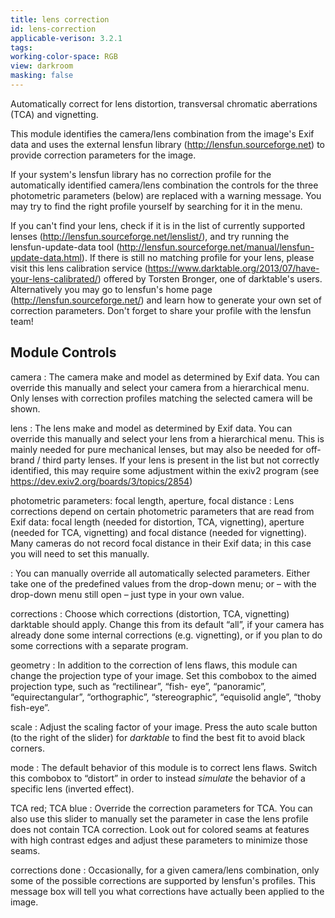 ```yaml
---
title: lens correction
id: lens-correction
applicable-verison: 3.2.1
tags: 
working-color-space: RGB
view: darkroom
masking: false
---
```


Automatically correct for lens distortion, transversal chromatic aberrations (TCA) and vignetting.

This module identifies the camera/lens combination from the image's Exif data and uses the external lensfun library (http://lensfun.sourceforge.net) to provide correction parameters for the image.

If your system's lensfun library has no correction profile for the automatically identified camera/lens combination the controls for the three photometric parameters (below) are replaced with a warning message. You may try to find the right profile yourself by searching for it in the menu. 

If you can't find your lens, check if it is in the list of currently supported lenses (http://lensfun.sourceforge.net/lenslist/), and try running the lensfun-update-data tool (http://lensfun.sourceforge.net/manual/lensfun-update-data.html). If there is still no matching profile for your lens, please visit this lens calibration service (https://www.darktable.org/2013/07/have-your-lens-calibrated/) offered by Torsten Bronger, one of darktable's users. Alternatively you may go to lensfun's home page (http://lensfun.sourceforge.net/) and learn how to generate your own set of correction parameters. Don't forget to share your profile with the lensfun team!

## Module Controls

camera
: The camera make and model as determined by Exif data. You can override this manually and select your camera from a hierarchical menu. Only lenses with correction profiles matching the selected camera will be shown.

lens
: The lens make and model as determined by Exif data. You can override this manually and select your lens from a hierarchical menu. This is mainly needed for pure mechanical lenses, but may also be needed for off-brand / third party lenses. If your lens is present in the list but not correctly identified, this may require some adjustment within the exiv2 program (see https://dev.exiv2.org/boards/3/topics/2854)

photometric parameters: focal length, aperture, focal distance
: Lens corrections depend on certain photometric parameters that are read from Exif data: focal length (needed for distortion, TCA, vignetting), aperture (needed for TCA, vignetting) and focal distance (needed for vignetting). Many cameras do not record focal distance in their Exif data; in this case you will need to set this manually.

: You can manually override all automatically selected parameters. Either take one of the predefined values from the drop-down menu; or – with the drop-down menu still open – just type in your own value.

corrections
: Choose which corrections (distortion, TCA, vignetting) darktable should apply. Change this from its default “all”, if your camera has already done some internal corrections (e.g. vignetting), or if you plan to do some corrections with a separate program.

geometry
: In addition to the correction of lens flaws, this module can change the projection type of your image. Set this combobox to the aimed projection type, such as “rectilinear”, “fish- eye”, “panoramic”, “equirectangular”, “orthographic”, “stereographic”, “equisolid angle”, “thoby fish-eye”.

scale
: Adjust the scaling factor of your image. Press the auto scale button (to the right of the slider) for _darktable_ to find the best fit to avoid black corners.

mode
: The default behavior of this module is to correct lens flaws. Switch this combobox to “distort” in order to instead _simulate_ the behavior of a specific lens (inverted effect).

TCA red; TCA blue
: Override the correction parameters for TCA. You can also use this slider to manually set the parameter in case the lens profile does not contain TCA correction. Look out for colored seams at features with high contrast edges and adjust these parameters to minimize those seams.

corrections done
: Occasionally, for a given camera/lens combination, only some of the possible corrections are supported by lensfun's profiles. This message box will tell you what corrections have actually been applied to the image.